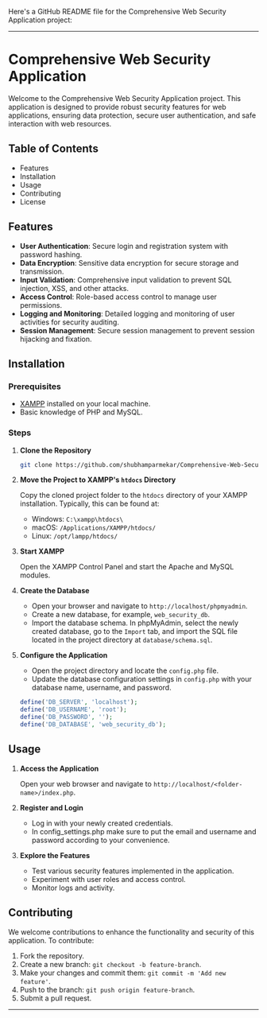 Here's a GitHub README file for the Comprehensive Web Security Application project:

---

# Comprehensive Web Security Application

Welcome to the Comprehensive Web Security Application project. This application is designed to provide robust security features for web applications, ensuring data protection, secure user authentication, and safe interaction with web resources.

## Table of Contents

- Features
- Installation
- Usage
- Contributing
- License

## Features

- **User Authentication**: Secure login and registration system with password hashing.
- **Data Encryption**: Sensitive data encryption for secure storage and transmission.
- **Input Validation**: Comprehensive input validation to prevent SQL injection, XSS, and other attacks.
- **Access Control**: Role-based access control to manage user permissions.
- **Logging and Monitoring**: Detailed logging and monitoring of user activities for security auditing.
- **Session Management**: Secure session management to prevent session hijacking and fixation.

## Installation

### Prerequisites

- [XAMPP](https://www.apachefriends.org/index.html) installed on your local machine.
- Basic knowledge of PHP and MySQL.

### Steps

1. **Clone the Repository**

    ```bash
    git clone https://github.com/shubhamparmekar/Comprehensive-Web-Security-Application.git
    ```

2. **Move the Project to XAMPP's `htdocs` Directory**

    Copy the cloned project folder to the `htdocs` directory of your XAMPP installation. Typically, this can be found at:
    - Windows: `C:\xampp\htdocs\`
    - macOS: `/Applications/XAMPP/htdocs/`
    - Linux: `/opt/lampp/htdocs/`

3. **Start XAMPP**

    Open the XAMPP Control Panel and start the Apache and MySQL modules.

4. **Create the Database**

    - Open your browser and navigate to `http://localhost/phpmyadmin`.
    - Create a new database, for example, `web_security_db`.
    - Import the database schema. In phpMyAdmin, select the newly created database, go to the `Import` tab, and import the SQL file located in the project directory at `database/schema.sql`.

5. **Configure the Application**

    - Open the project directory and locate the `config.php` file.
    - Update the database configuration settings in `config.php` with your database name, username, and password.

    ```php
    define('DB_SERVER', 'localhost');
    define('DB_USERNAME', 'root');
    define('DB_PASSWORD', '');
    define('DB_DATABASE', 'web_security_db');
    ```

## Usage

1. **Access the Application**

    Open your web browser and navigate to `http://localhost/<folder-name>/index.php`.

2. **Register and Login**

    - Log in with your newly created credentials.
    - In config_settings.php make sure to put the email and username and password according to your convenience.

3. **Explore the Features**

    - Test various security features implemented in the application.
    - Experiment with user roles and access control.
    - Monitor logs and activity.

## Contributing

We welcome contributions to enhance the functionality and security of this application. To contribute:

1. Fork the repository.
2. Create a new branch: `git checkout -b feature-branch`.
3. Make your changes and commit them: `git commit -m 'Add new feature'`.
4. Push to the branch: `git push origin feature-branch`.
5. Submit a pull request.
---
